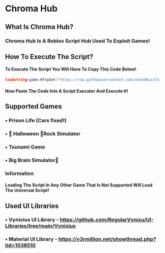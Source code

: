 # Chroma Hub

## What Is Chroma Hub?

### Chroma Hub Is A Roblox Script Hub Used To Exploit Games!

## How To Execute The Script?

#### To Execute The Script You Will Have To Copy This Code Below!

```lua
loadstring(game:HttpGet("https://raw.githubusercontent.com/xshad0xx/Chroma-Hub/main/Loader.lua"))()
```

#### Now Paste The Code Into A Script Executor And Execute It!

## Supported Games

### • Prison Life (Cars fixed!)
### • 🎃 Halloween 🎃Rock Simulator
### • Tsunami Game
### • Big Brain Simulator🧠

### Information

#### Loading The Script In Any Other Game That Is Not Supported Will Load The Universal Script!

## Used UI Libraries

### • Vynixius UI Library - https://github.com/RegularVynixu/UI-Libraries/tree/main/Vynixius
### • Material UI Library - https://v3rmillion.net/showthread.php?tid=1038510

